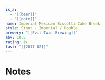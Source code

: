 ```yaml
---
is_a:
  - "[[beer]]"
  - "[[note]]"
name: Imperial Mexican Biscotti Cake Break
style: Stout - Imperial / Double
brewery: "[[Evil Twin Brewing]]"
abv: 10.5
rating: 👍
last: "[[2017-02]]"
---
```

# Notes

